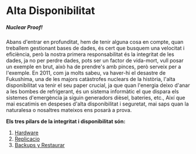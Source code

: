 # Alta Disponibilitat

##### _Nuclear Proof!_

Abans d'entrar en profunditat, hem de tenir alguna cosa en compte, quan treballem gestionant bases de dades, és cert que busquem una velocitat i eficiència, però la nostra primera responsabilitat és la integritat de les dades, ja no per perdre dades, pots ser un factor de vida-mort, vull posar un exemple en brut, això ha de prendre's amb pinces, però serveix per a l'exemple. En 2011, com ja molts sabeu, va haver-hi el desastre de Fukushima, una de les majors catàstrofes nuclears de la història, l'alta disponibilitat va tenir el seu paper crucial, ja que quan l'energia deixo d'anar a les bombes de refrigerant, és un sistema informàtic el que dispara els sistemes d'emergència ja siguin generadors dièsel, bateries, etc., Així que mai escatimis en despeses d'alta disponibilitat i seguretat, mai saps quan la naturalesa o nosaltres mateixos ens posarà a prova.

**Els tres pilars de la integritat i disponibilitat són:**

1.  [Hardware](https://github.com/Monotipo18/BBDD_Hospital.guithub.io/tree/main/Esquema%20d'alta%20disponibilitat/Infraestructura%20Hardware)
2.  [Replicacio](https://github.com/Monotipo18/BBDD_Hospital.guithub.io/blob/main/Esquema%20d'alta%20disponibilitat/Replicacio/readme.md)
3.  [Backups y Restaurar](https://github.com/Monotipo18/BBDD_Hospital.guithub.io/tree/main/Esquema%20d'alta%20disponibilitat/Backups%20i%20restauracio)
